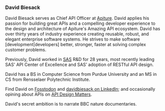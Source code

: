 ### David Biesack

David Biesack serves as Chief API Officer at [Apiture](https://apiture.com). David applies his passion for building great APIs and a compelling developer experience to the design and architecture of Apiture's Amazing API ecosystem. David has over thirty years of industry experience creating reusable, robust, and elegant enterprise software systems. He strives to make software [development|developers] better, stronger, faster at solving complex customer problems.  

Previously, David worked in [SAS](https://sas.com) R&D for 28 years, most recently leading SAS' API Center of Excellence and SAS’ adoption of RESTful API design.

David has a BS in Computer Science from Purdue University and an MS in CS from Rensselaer Polytechnic Institute. 

Find David on <a rel="me" href="https://fosstodon.org/@DavidBiesack">Fosstodon</a>
and <a href="https://www.linkedin.com/in/davidbiesack/">davidbiesack on LinkedIn</a>;
and occasionally opining about APIs on [API Design Matters](https://apidesignmatters.substack.com).

David's secret ambition is to narrate BBC nature documentaries. 
<!-- this is a special tag for Fosstadon to mark this profile as verified.
Unfortunately, GitHub strips it if I save it as normal Markdown link,
so I link normally above and then tunnel the needed link text via a tag property -->
<span align='<a rel="me" href="https://fosstodon.org/@DavidBiesack">Fosstodon</a>'></span>

